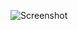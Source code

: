 ![Screenshot](https://raw.githubusercontent.com/Cryakl/Ultimate-RAT-Collection/refs/heads/main/SharpEyeRat/SharpEye-Rat%201.0%20Beta%202/Screenshot.png)
